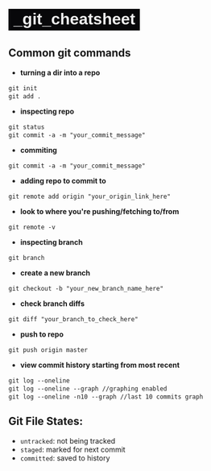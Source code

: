 ![img place](/imgs/repo_header_img.png)
## Common git commands
- **turning a dir into a repo**
```
git init
git add .
```
- **inspecting repo**
```
git status
git commit -a -m "your_commit_message"
```
- **commiting**
```
git commit -a -m "your_commit_message"
```
- **adding repo to commit to**
```
git remote add origin "your_origin_link_here"
```
- **look to where you're pushing/fetching to/from**
```
git remote -v
```
- **inspecting branch**
```
git branch
```
- **create a new branch**
```
git checkout -b "your_new_branch_name_here"
```
- **check branch diffs**
```
git diff "your_branch_to_check_here"
```
- **push to repo**
```
git push origin master
```
- **view commit history starting from most recent**
```
git log --oneline
git log --oneline --graph //graphing enabled
git log --oneline -n10 --graph //last 10 commits graph
```

## Git File States:
- `untracked`: not being tracked
- `staged`: marked for next commit
- `committed`: saved to history

